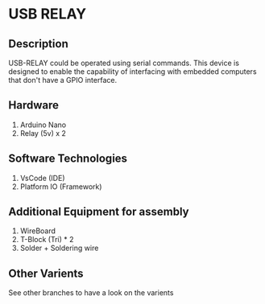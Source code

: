 # USB RELAY

## Description
USB-RELAY could be operated using serial commands. This device is designed to enable the capability of interfacing with embedded computers that don't have a GPIO interface. 


## Hardware
1. Arduino Nano
2. Relay (5v) x 2

## Software Technologies
1. VsCode (IDE)
2. Platform IO (Framework)

## Additional Equipment for assembly
1. WireBoard
2. T-Block (Tri) * 2
3. Solder + Soldering wire


## Other Varients
See other branches to have a look on the varients